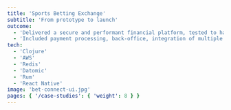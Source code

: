```yaml
---
title: 'Sports Betting Exchange'
subtitle: 'From prototype to launch'
outcome:
  - 'Delivered a secure and performant financial platform, tested to handle 10 million users with over 4000 prices changes per second.'
  - 'Included payment processing, back-office, integration of multiple sports feeds and demand user interface on web and mobile. Passed a UKGC regulatory compliance audit, and handed over to an in-house team following the launch of the platform.'
tech:
  - 'Clojure'
  - 'AWS'
  - 'Redis'
  - 'Datomic'
  - 'Rum'
  - 'React Native'
image: 'bet-connect-ui.jpg'
pages: { '/case-studies': { 'weight': 8 } }
---
```

